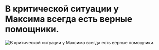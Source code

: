 # В критической ситуации у Максима всегда есть верные помощники.

![В критической ситуации у Максима всегда есть верные помощники.](../images/c9d6808b-f4fe-4330-920e-f80a324b7e1c.gif)